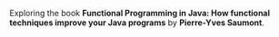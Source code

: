 Exploring the book **Functional Programming in Java: How functional techniques improve your Java programs** by **Pierre-Yves Saumont**.